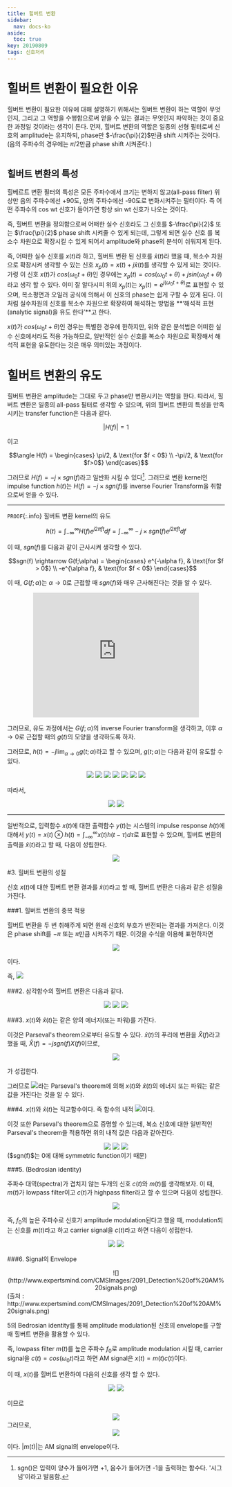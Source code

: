 ```yaml
---
title: 힐버트 변환
sidebar:
  nav: docs-ko
aside:
  toc: true
key: 20190809
tags: 신호처리
---
```

<style>
  @media screen and (max-width:500px){
    iframe {
        width: 100vw; 
        height: 80vw;
        background:white;  
    }
  }

  @media screen and (min-width:500px){
    iframe {
        width: 40vw; 
        height: 30vw;
        background:white;  
    }
  }
</style>

# 힐버트 변환이 필요한 이유

 힐버트 변환이 필요한 이유에 대해 설명하기 위해서는 힐버트 변환이 하는 역할이 무엇인지, 그리고 그 역할을 수행함으로써 얻을 수 있는 결과는 무엇인지 파악하는 것이 중요한 과정일 것이라는 생각이 든다.  먼저, 힐버트 변환의 역할은 일종의 선형 필터로써 신호의 amplitude는 유지하되, phase만 $-\frac{\pi}{2}$만큼 shift 시켜주는 것이다. (음의 주파수의 경우에는 $\pi/2$만큼 phase shift 시켜준다.) 

<p align = "center">
  <img src = "">
</p>


## 힐버트 변환의 특성

힐베르트 변환 필터의 특성은 모든 주파수에서 크기는 변하지 않고(all-pass filter) 위상만 음의 주파수에선 +90도, 양의 주파수에선 -90도로 변화시켜주는 필터이다. 즉 어떤 주파수의 cos wt 신호가 들어가면 항상 sin wt 신호가 나오는 것이다.


 즉, 힐버트 변환을 정의함으로써 어떠한 실수 신호라도 그 신호를 $-\frac{\pi}{2}$ 또는 $\frac{\pi}{2}$ phase shift 시켜줄 수 있게 되는데, 그렇게 되면 실수 신호 를 복소수 차원으로 확장시킬 수 있게 되어서 amplitude와 phase의 분석이 쉬워지게 된다. 

 즉, 어떠한 실수 신호를 $x(t)$라 하고, 힐버트 변환 된 신호를 $\hat{x}(t)$라 했을 때, 복소수 차원으로 확장시켜 생각할 수 있는 신호 $x_p(t)=x(t)+j\hat{x}(t)$를 생각할 수 있게 되는 것이다. 가령 이 신호 $x(t)$가 $cos(\omega_0t+\theta)$인 경우에는 $x_p(t)=cos(\omega_0t+\theta)+j sin(\omega_0t+\theta)$라고 생각 할 수 있다. 이미 잘 알다시피 위의 $x_p(t)$는 $x_p(t)=e^{j(\omega_0t+\theta)}$로 표현할 수 있으며, 복소평면과 오일러 공식에 의해서 이 신호의 phase는 쉽게 구할 수 있게 된다. 이 처럼 실수차원의 신호를 복소수 차원으로 확장하여 해석하는 방법을 **‘해석적 표현(analytic signal)을 유도 한다’**고 한다. 

 $x(t)$가 $cos(\omega_0t+\theta)$인 경우는 특별한 경우에 한하지만, 위와 같은 분석법은 어떠한 실수 신호에서라도 적용 가능하므로, 일반적인 실수 신호를 복소수 차원으로 확장해서 해석적 표현을 유도한다는 것은 매우 의미있는 과정이다. 


# 힐버트 변환의 유도

 힐버트 변환은 amplitude는 그대로 두고 phase만 변환시키는 역할을 한다. 따라서, 힐버트 변환은 일종의 all-pass 필터로 생각할 수 있으며, 위의 힐버트 변환의 특성을 만족시키는 transfer function은 다음과 같다.

$$|H(f)| = 1$$

이고

$$\angle H(f) = \begin{cases}
\pi/2,  & \text{for $f < 0$} \\
-\pi/2, & \text{for $f>0$}
\end{cases}$$


그러므로 $H(f)=-j\times sgn (f)$라고 일반화 시킬 수 있다[^1]. 그러므로 변환 kernel인 impulse function $h(t)$는 $H(f)=-j\times sgn(f)$를 inverse Fourier Transform을 취함으로써 얻을 수 있다.

[^1]: sgn()은 입력이 양수가 들어가면 +1, 음수가 들어가면 -1을 출력하는 함수다. '시그넘'이라고 발음함.

---

`PROOF`{:.info} 힐버트 변환 kernel의 유도

$$h(t) = \int_{-\infty}^{\infty}{H(f) e^{j2\pi ft}df = \int_{-\infty}^{\infty}-j\times sgn(f)e^{j2\pi ft}df}$$

이 때, $sgn(f)$를 다음과 같이 근사시켜 생각할 수 있다.

$$sgn(f) \rightarrow G(f;\alpha) = 
\begin{cases}
e^{-\alpha f}, & \text{for $f > 0$} \\
-e^{\alpha f}, & \text{for $f < 0$}
\end{cases}$$

이 때, $G(f;\alpha)$는 $\alpha\rightarrow 0$로 근접할 때 $sgn(f)$와 매우 근사해진다는 것을 알 수 있다.


<p align = "center">
  <iframe src = "https://angeloyeo.github.io/p5/2019-08-09-Hilbert_Transform_sgn/" frameborder = "0"></iframe>
</p>


그러므로, 유도 과정에서는 $G(f;\alpha)$의 inverse Fourier transform을 생각하고, 이후 $\alpha\rightarrow 0$로 근접할 때의 $g(t)$의 모양을 생각하도록 하자.

그러므로, $h(t)=-j\lim_{\alpha\rightarrow 0}g(t;\alpha)$라고 할 수 있으며, $g(t;\alpha)$는 다음과 같이 유도할 수 있다.

<center>
<img src="http://bit.ly/1NriXRa">

<img src="http://bit.ly/1NriY7E">

<img src="http://bit.ly/1REPCdG">

<img src="http://bit.ly/1Nrj0ML">

<img src="http://bit.ly/1Nrj13e">

<img src="http://bit.ly/1Nrj1jJ">

<img src="http://bit.ly/1NriZse">
</center>

따라서,
<center>
<img src="http://bit.ly/1REPH10">
<img src="http://bit.ly/1REPJ92">
</center>

---

 일반적으로, 입력함수 $x(t)$에 대한 출력함수 $y(t)$는 시스템의 impulse response $h(t)$에 대해서 $y(t)=x(t)\otimes h(t)=\int_{-\infty}^{\infty}{x(t)h(t-\tau)d\tau}$로 표현할 수 있으며, 힐버트 변환의 출력을 $\hat{x}(t)$라고 할 때, 다음이 성립한다.

<center><img src="http://bit.ly/1Nrj3Z5"></center>


#3. 힐버트 변환의 성질

신호 $x(t)$에 대한 힐버트 변환 결과를 $\hat{x}(t)$라고 할 때, 힐버트 변환은 다음과 같은 성질을 가진다.

###1. 힐버트 변환의 중복 적용

힐버트 변환을 두 번 취해주게 되면 원래 신호의 부호가 반전되는 결과를 가져온다. 이것은 phase shift를 $-\pi$ 또는 $\pi$만큼 시켜주기 때문. 이것을 수식을 이용해 표현하자면 

<center><img src="http://bit.ly/1NrjgLT"></center>


이다.

즉, <img src="http://bit.ly/1Nrjjal">


###2. 삼각함수의 힐버트 변환은 다음과 같다.
<center>
<img src="http://bit.ly/1REQijb">

<img src="http://bit.ly/1REQgYO">

<img src="http://bit.ly/1REQtLu">
</center>


###3. $x(t)$와 $\hat{x}(t)$는 같은 양의 에너지(또는 파워)를 가진다.

 이것은 Parseval's theorem으로부터 유도할 수 있다. $\hat{x}(t)$의 푸리에 변환을 $\hat{X}(f)$라고 했을 때, $\hat{X}(f)=-jsgn(f)X(f)$이므로, 

<center><img src="http://bit.ly/1Nrjwuf"></center>

가 성립한다.

 그러므로 <img src="http://bit.ly/1REQDlX">라는 Parseval's theorem에 의해 $x(t)$와 $\hat{x}(t)$의 에너지 또는 파워는 같은 값을 가진다는 것을 알 수 있다.


###4. $x(t)$와 $\hat{x}(t)$는 직교함수이다. 즉 함수의 내적 <img src="http://bit.ly/1NrjBy7">이다.

 이것 또한 Parseval's theorem으로 증명할 수 있는데, 복소 신호에 대한 일반적인 Parseval's theorem을 적용하면 위의 내적 값은 다음과 같아진다.
<center>
<img src="http://bit.ly/1REQMpC">

<img src="http://bit.ly/1REQQpd">

<img src="http://bit.ly/1REQSxw">
</center>
($sgn(f)$는 0에 대해 symmetric function이기 때문)

###5. (Bedrosian identity)

주파수 대역(spectra)가 겹치지 않는 두개의 신호 $c(t)$와 $m(t)$를 생각해보자. 이 때, $m(t)$가 lowpass filter이고 $c(t)$가 highpass filter라고 할 수 있으며 다음이 성립한다.

<center><img src="http://bit.ly/1NrjSRF"></center>

즉, $f_0$의 높은 주파수로 신호가 amplitude modulation된다고 했을 때, modulation되는 신호를 $m(t)$라고 하고 carrier signal을 $c(t)$라고 하면 다음이 성립한다.

<center>
<img src="http://bit.ly/1RER6ER">

<img src="http://bit.ly/1NrjX7W">
</center>

###6. Signal의 Envelope
<center>
![](http://www.expertsmind.com/CMSImages/2091_Detection%20of%20AM%20signals.png)
</center>
(출처 : http://www.expertsmind.com/CMSImages/2091_Detection%20of%20AM%20signals.png)

5의 Bedrosian identity를 통해 amplitude modulation된 신호의 envelope를 구할 때 힐버트 변환을 활용할 수 있다.

즉, lowpass filter $m(t)$를 높은 주파수 $f_0$로 amplitude modulation 시킬 때, carrier signal을 $c(t)=cos(\omega_0 t)$라고 하면 AM signal은 $x(t)=m(t)c(t)$이다.

이 때, $x(t)$를 힐버트 변환하여 다음의 신호를 생각 할 수 있다.
<center>

<img src="http://bit.ly/1RERtz5">

<img src="http://bit.ly/1Nrk9Ea">
</center>

이므로 
<center>
<img src="http://bit.ly/1Nrkd6Q">
</center>
그러므로, 
<center>
<img src="http://bit.ly/1NrkdDY">
</center>

이다. $|m(t)|$는 AM signal의 envelope이다.